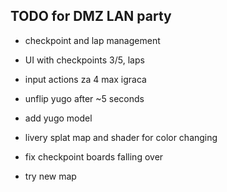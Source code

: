 ## TODO for DMZ LAN party

- checkpoint and lap management
- UI with checkpoints 3/5, laps
- input actions za 4 max igraca
- unflip yugo after ~5 seconds

- add yugo model
- livery splat map and shader for color changing
- fix checkpoint boards falling over

- try new map